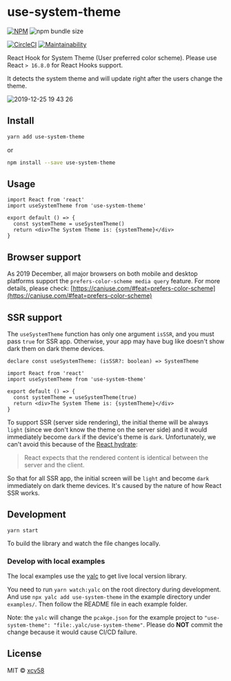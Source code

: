 # use-system-theme

[![NPM](https://img.shields.io/npm/v/use-system-theme.svg)](https://www.npmjs.com/package/use-system-theme)
![npm bundle size](https://img.shields.io/bundlephobia/min/use-system-theme)

[![CircleCI](https://circleci.com/gh/xcv58/use-system-theme.svg?style=svg)](https://circleci.com/gh/xcv58/use-system-theme)
[![Maintainability](https://api.codeclimate.com/v1/badges/b9d2a00973782602d73a/maintainability)](https://codeclimate.com/github/xcv58/use-system-theme/maintainability)

React Hook for System Theme (User preferred color scheme). Please use React `> 16.8.0` for React Hooks support.

It detects the system theme and will update right after the users change the theme.

![2019-12-25 19 43 26](https://user-images.githubusercontent.com/503123/71456630-3008bc80-274f-11ea-8a57-f8a619b31a60.gif)

## Install

```bash
yarn add use-system-theme
```

or

```bash
npm install --save use-system-theme
```

## Usage

```tsx
import React from 'react'
import useSystemTheme from 'use-system-theme'

export default () => {
  const systemTheme = useSystemTheme()
  return <div>The System Theme is: {systemTheme}</div>
}
```

## Browser support

As 2019 December, all major browsers on both mobile and desktop platforms support the `prefers-color-scheme media query` feature. For more details, please check:
[https://caniuse.com/#feat=prefers-color-scheme](https://caniuse.com/#feat=prefers-color-scheme)

## SSR support

The `useSystemTheme` function has only one argument `isSSR`, and you must pass `true` for SSR app. Otherwise, your app may have bug like doesn't show dark them on dark theme devices.

```tsx
declare const useSystemTheme: (isSSR?: boolean) => SystemTheme
```

```tsx
import React from 'react'
import useSystemTheme from 'use-system-theme'

export default () => {
  const systemTheme = useSystemTheme(true)
  return <div>The System Theme is: {systemTheme}</div>
}
```

To support SSR (server side rendering), the initial theme will be always `light` (since we don't know the theme on the server side) and it would immediately become `dark` if the device's theme is `dark`. Unfortunately, we can't avoid this because of the [React hydrate](https://reactjs.org/docs/react-dom.html#hydrate):

> React expects that the rendered content is identical between the server and the client.

So that for all SSR app, the initial screen will be `light` and become `dark` immediately on dark theme devices. It's caused by the nature of how React SSR works.

## Development

`yarn start`

To build the library and watch the file changes locally.

### Develop with local examples

The local examples use the [yalc](https://github.com/whitecolor/yalc) to get live local version library.

You need to run `yarn watch:yalc` on the root directory during development. And use `npx yalc add use-system-theme` in the example directory under `examples/`. Then follow the README file in each example folder.

Note: the `yalc` will change the `pcakge.json` for the example project to `"use-system-theme": "file:.yalc/use-system-theme"`. Please do **NOT** commit the change because it would cause CI/CD failure.

## License

MIT © [xcv58](https://github.com/xcv58)
